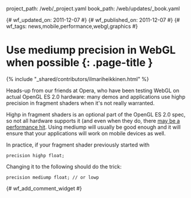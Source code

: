 project_path: /web/_project.yaml
book_path: /web/updates/_book.yaml

{# wf_updated_on: 2011-12-07 #}
{# wf_published_on: 2011-12-07 #}
{# wf_tags: news,mobile,performance,webgl,graphics #}

# Use mediump precision in WebGL when possible {: .page-title }

{% include "_shared/contributors/ilmariheikkinen.html" %}


Heads-up from our friends at Opera, who have been testing WebGL on actual OpenGL ES 2.0 hardware: many demos and applications use highp precision in fragment shaders when it's not really warranted.

Highp in fragment shaders is an optional part of the OpenGL ES 2.0 spec, so not all hardware supports it (and even when they do, there [may be a performance hit](http://my.opera.com/emoller/blog/2011/10/18/all-hail-ios-5). Using mediump will usually be good enough and it will ensure that your applications will work on mobile devices as well.

In practice, if your fragment shader previously started with


    precision highp float;
    

Changing it to the following should do the trick:


    precision mediump float; // or lowp
    


{# wf_add_comment_widget #}
